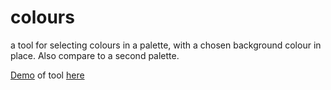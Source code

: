 # colours
a tool for selecting colours in a palette, with a chosen background colour in place. Also compare to a second palette.

[Demo](https://andrewf414.github.io/colours/) of tool [here](https://andrewf414.github.io/colours/)
